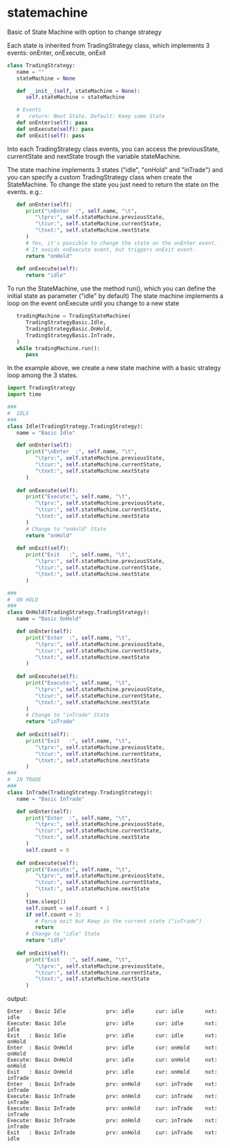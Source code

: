# statemachine


Basic of State Machine with option to change strategy

Each state is inherited from TradingStrategy class, which implements 3 events: onEnter, onExecute, onExit

```python
class TradingStrategy:
   name = ""
   stateMachine = None

   def __init__(self, stateMachine = None):
      self.stateMachine = stateMachine

   # Events
   #   return: Next State. Default: Keep same State 
   def onEnter(self): pass
   def onExecute(self): pass
   def onExit(self): pass
```

Into each TradingStrategy class events, you can access the previousState, currentState and nextState trough the variable stateMachine.


The state machine implements 3 states ("idle", "onHold" and "inTrade") and you can specify a custom TradingStrategy class when create the StateMachine.
To change the state you just need to return the state on the events. e.g.:

```python
   def onEnter(self):
      print("\nEnter  :", self.name, "\t", 
         "\tprv:", self.stateMachine.previousState, 
         "\tcur:", self.stateMachine.currentState, 
         "\tnxt:", self.stateMachine.nextState
      )       
      # Yes, it's possible to change the state on the onEnter event. 
      # It avoids onExecute event, but triggers onExit event.
      return "onHold"
   
   def onExecute(self):
      return "idle"
```

To run the StateMachine, use the method run(), which you can define the initial state as parameter ("idle" by default)
The state machine implements a loop on the event onExecute until you change to a new state 

```python
   tradingMachine = TradingStateMachine(
      TradingStrategyBasic.Idle,
      TradingStrategyBasic.OnHold,
      TradingStrategyBasic.InTrade,
   )
   while tradingMachine.run(): 
      pass
```

In the example above, we create a new state machine with a basic strategy loop among the 3 states.

```python
import TradingStrategy
import time

###
#  IDLE 
###
class Idle(TradingStrategy.TradingStrategy):
   name = "Basic Idle"

   def onEnter(self):
      print("\nEnter  :", self.name, "\t", 
         "\tprv:", self.stateMachine.previousState, 
         "\tcur:", self.stateMachine.currentState, 
         "\tnxt:", self.stateMachine.nextState
      )
   
   def onExecute(self):
      print("Execute:", self.name, "\t", 
         "\tprv:", self.stateMachine.previousState, 
         "\tcur:", self.stateMachine.currentState, 
         "\tnxt:", self.stateMachine.nextState
      )
      # Change to "onHold" State
      return "onHold"
   
   def onExit(self):
      print("Exit   :", self.name, "\t", 
         "\tprv:", self.stateMachine.previousState, 
         "\tcur:", self.stateMachine.currentState, 
         "\tnxt:", self.stateMachine.nextState
      )

###
#  ON HOLD
###
class OnHold(TradingStrategy.TradingStrategy):
   name = "Basic OnHold"

   def onEnter(self):
      print("Enter  :", self.name, "\t", 
         "\tprv:", self.stateMachine.previousState, 
         "\tcur:", self.stateMachine.currentState, 
         "\tnxt:", self.stateMachine.nextState
      )
   
   def onExecute(self):
      print("Execute:", self.name, "\t", 
         "\tprv:", self.stateMachine.previousState, 
         "\tcur:", self.stateMachine.currentState, 
         "\tnxt:", self.stateMachine.nextState
      )
      # Change to "inTrade" State
      return "inTrade"
   
   def onExit(self):
      print("Exit   :", self.name, "\t", 
         "\tprv:", self.stateMachine.previousState, 
         "\tcur:", self.stateMachine.currentState, 
         "\tnxt:", self.stateMachine.nextState
      )
###
#  IN TRADE
###
class InTrade(TradingStrategy.TradingStrategy):
   name = "Basic InTrade"

   def onEnter(self):
      print("Enter  :", self.name, "\t", 
         "\tprv:", self.stateMachine.previousState, 
         "\tcur:", self.stateMachine.currentState, 
         "\tnxt:", self.stateMachine.nextState
      )
      self.count = 0
   
   def onExecute(self):
      print("Execute:", self.name, "\t", 
         "\tprv:", self.stateMachine.previousState, 
         "\tcur:", self.stateMachine.currentState, 
         "\tnxt:", self.stateMachine.nextState
      )
      time.sleep(1)
      self.count = self.count + 1
      if self.count < 3: 
         # Force exit but Keep in the current state ("inTrade") 
         return 
      # Change to "idle" State
      return "idle"
   
   def onExit(self):
      print("Exit   :", self.name, "\t", 
         "\tprv:", self.stateMachine.previousState, 
         "\tcur:", self.stateMachine.currentState, 
         "\tnxt:", self.stateMachine.nextState
      )
```

output:
```
Enter  : Basic Idle             prv: idle       cur: idle       nxt: idle
Execute: Basic Idle             prv: idle       cur: idle       nxt: idle
Exit   : Basic Idle             prv: idle       cur: idle       nxt: onHold
Enter  : Basic OnHold           prv: idle       cur: onHold     nxt: onHold
Execute: Basic OnHold           prv: idle       cur: onHold     nxt: onHold
Exit   : Basic OnHold           prv: idle       cur: onHold     nxt: inTrade
Enter  : Basic InTrade          prv: onHold     cur: inTrade    nxt: inTrade
Execute: Basic InTrade          prv: onHold     cur: inTrade    nxt: inTrade
Execute: Basic InTrade          prv: onHold     cur: inTrade    nxt: inTrade
Execute: Basic InTrade          prv: onHold     cur: inTrade    nxt: inTrade
Exit   : Basic InTrade          prv: onHold     cur: inTrade    nxt: idle
```

